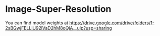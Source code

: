 # Image-Super-Resolution

You can find model weights at https://drive.google.com/drive/folders/1-2sBGwjFELLlU92lVaD2hM8oQjA__uIp?usp=sharing
